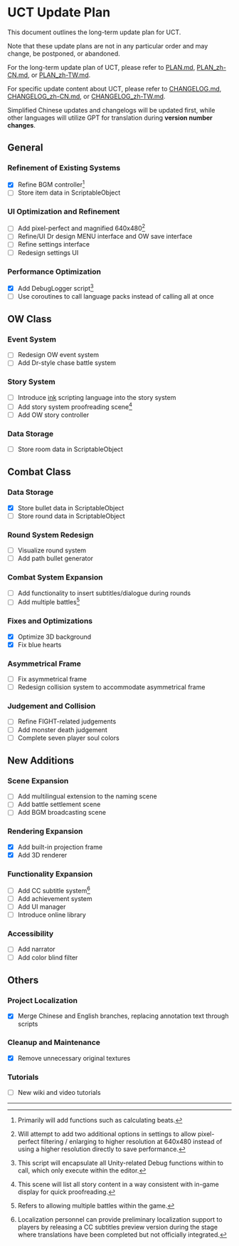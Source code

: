 # UCT Update Plan

This document outlines the long-term update plan for UCT.

Note that these update plans are not in any particular order and may change, be postponed, or abandoned.

For the long-term update plan of UCT, please refer to [PLAN.md](PLAN.md), [PLAN_zh-CN.md](PLAN_zh-CN.md), or [PLAN_zh-TW.md](PLAN_zh-TW.md).

For specific update content about UCT, please refer to [CHANGELOG.md](CHANGELOG.md), [CHANGELOG_zh-CN.md](CHANGELOG_zh-CN.md), or [CHANGELOG_zh-TW.md](CHANGELOG_zh-TW.md).

Simplified Chinese updates and changelogs will be updated first, while other languages will utilize GPT for translation during **version number changes**.

## General
### Refinement of Existing Systems
- [x] Refine BGM controller[^1]
- [ ] Store item data in ScriptableObject

### UI Optimization and Refinement
- [ ] Add pixel-perfect and magnified 640x480[^2]
- [ ] Refine/UI Dr design MENU interface and OW save interface
- [ ] Refine settings interface
- [ ] Redesign settings UI

### Performance Optimization
- [x] Add DebugLogger script[^3]
- [ ] Use coroutines to call language packs instead of calling all at once

## OW Class
### Event System
- [ ] Redesign OW event system
- [ ] Add Dr-style chase battle system

### Story System
- [ ] Introduce [ink](https://github.com/inkle/ink) scripting language into the story system
- [ ] Add story system proofreading scene[^4]
- [ ] Add OW story controller

### Data Storage
- [ ] Store room data in ScriptableObject

## Combat Class
### Data Storage
- [x] Store bullet data in ScriptableObject
- [ ] Store round data in ScriptableObject

### Round System Redesign
- [ ] Visualize round system
- [ ] Add path bullet generator

### Combat System Expansion
- [ ] Add functionality to insert subtitles/dialogue during rounds
- [ ] Add multiple battles[^5]

### Fixes and Optimizations
- [x] Optimize 3D background
- [x] Fix blue hearts

### Asymmetrical Frame
- [ ] Fix asymmetrical frame
- [ ] Redesign collision system to accommodate asymmetrical frame

### Judgement and Collision
- [ ] Refine FIGHT-related judgements
- [ ] Add monster death judgement
- [ ] Complete seven player soul colors

## New Additions
### Scene Expansion
- [ ] Add multilingual extension to the naming scene
- [ ] Add battle settlement scene
- [ ] Add BGM broadcasting scene

### Rendering Expansion
- [x] Add built-in projection frame
- [x] Add 3D renderer

### Functionality Expansion
- [ ] Add CC subtitle system[^6]
- [ ] Add achievement system
- [ ] Add UI manager
- [ ] Introduce online library

### Accessibility
- [ ] Add narrator
- [ ] Add color blind filter

## Others
### Project Localization
- [x] Merge Chinese and English branches, replacing annotation text through scripts

### Cleanup and Maintenance
- [x] Remove unnecessary original textures

### Tutorials
- [ ] New wiki and video tutorials

---

[^1]: Primarily will add functions such as calculating beats.
[^2]: Will attempt to add two additional options in settings to allow pixel-perfect filtering / enlarging to higher resolution at 640x480 instead of using a higher resolution directly to save performance.
[^3]: This script will encapsulate all Unity-related Debug functions within to call, which only execute within the editor.
[^4]: This scene will list all story content in a way consistent with in-game display for quick proofreading.
[^5]: Refers to allowing multiple battles within the game.
[^6]: Localization personnel can provide preliminary localization support to players by releasing a CC subtitles preview version during the stage where translations have been completed but not officially integrated.